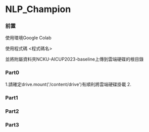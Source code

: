 # NLP_Champion

### 前置

使用環境Google Colab

使用程式碼 <程式碼名>

並將附屬資料夾NCKU-AICUP2023-baseline上傳到雲端硬碟的根目錄

### Part0

1.請確定drive.mount('/content/drive')有順利將雲端硬碟掛載
2.

### Part1

### Part2

### Part3
